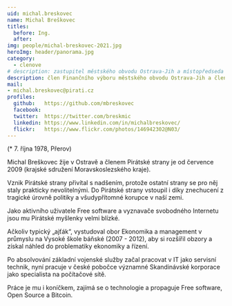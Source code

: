 ```yaml
---
uid: michal.breskovec
name: Michal Breškovec
titles:
  before: Ing.
  after:
img: people/michal-breskovec-2021.jpg
heroImg: header/panorama.jpg
category:
  - clenove
# description: zastupitel městského obvodu Ostrava-Jih a místopředseda místního sdružení Ostrava
description: člen Finančního výboru městského obvodu Ostrava-Jih a člen Komise bezpečnostní a pro IZS
mail:
- michal.breskovec@pirati.cz
profiles:
  github:	https://github.com/mbreskovec
  facebook:
  twitter:	https://twitter.com/breskmic
  linkedin:	https://www.linkedin.com/in/michalbreskovec/
  flickr:	https://www.flickr.com/photos/146942302@N03/
---
```


(* 7. října 1978, Přerov)

Michal Breškovec žije v Ostravě a členem Pirátské strany je od července 2009 (krajské sdružení Moravskoslezského kraje).

Vznik Pirátské strany přivítal s nadšením, protože ostatní strany se pro něj staly prakticky nevolitelnými. Do Pirátské strany vstoupil i díky znechucení z tragické úrovně politiky a všudypřítomné korupce v naší zemi.

Jako aktivního uživatele Free software a vyznavače svobodného Internetu jsou mu Pirátské myšlenky velmi blízké.

Ačkoliv typický „ajťák“, vystudoval obor Ekonomika a management v průmyslu na Vysoké škole báňské (2007 - 2012), aby si rozšířil obzory a získal náhled do problematiky ekonomiky a řízení.

Po absolvování základní vojenské služby začal pracovat v IT jako servisní technik, nyní pracuje v české pobočce významné Skandinávské korporace jako specialista na počítačové sítě.

Práce je mu i koníčkem, zajímá se o technologie a propaguje Free software, Open Source a Bitcoin.
